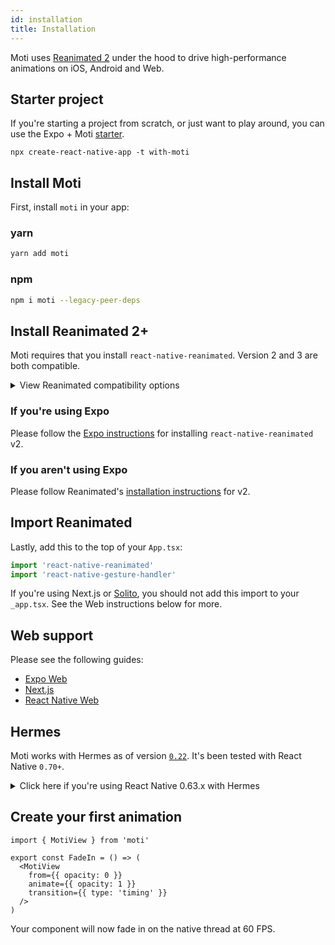 ```yaml
---
id: installation
title: Installation
---
```


Moti uses [Reanimated 2](https://docs.swmansion.com/react-native-reanimated/) under the hood to drive high-performance animations on iOS, Android and Web.

## Starter project

If you're starting a project from scratch, or just want to play around, you can use the Expo + Moti [starter](https://github.com/expo/examples/tree/master/with-moti).

`npx create-react-native-app -t with-moti`

## Install Moti

First, install `moti` in your app:

### yarn

```sh
yarn add moti
```

### npm

```sh
npm i moti --legacy-peer-deps
```

## Install Reanimated 2+

Moti requires that you install `react-native-reanimated`. Version 2 and 3 are both compatible.

<details>
  <summary>
    View Reanimated compatibility options
  </summary>
    

Moti `0.17.x` requires Reanimated `2.3.0` or higher. This version is compatible with Expo SDK 44.

Moti `0.16.x` is compatible with Reanimated `2.2.0`. This is compatible with Expo SDK 43.

Moti `0.8.x` and higher requires at least Reanimated v2 stable (`2.0.0` or higher). This version is compatible with Expo starting SDK 41.
</summary>

</details>

### If you're using Expo

Please follow the [Expo instructions](https://docs.expo.io/versions/latest/sdk/reanimated) for installing `react-native-reanimated` v2.

### If you aren't using Expo

Please follow Reanimated's [installation instructions](https://docs.swmansion.com/react-native-reanimated/docs/fundamentals/installation) for v2.

## Import Reanimated

Lastly, add this to the top of your `App.tsx`:

```ts
import 'react-native-reanimated'
import 'react-native-gesture-handler'
```

If you're using Next.js or [Solito](https://solito.dev), you should not add this import to your `_app.tsx`. See the Web instructions below for more.

## Web support

Please see the following guides:

- [Expo Web](/web)
- [Next.js](/next)
- [React Native Web](/web)

## Hermes

Moti works with Hermes as of version [`0.22`](https://github.com/nandorojo/moti/releases/tag/v0.22.0). It's been tested with React Native `0.70+`.

<details>
  <summary>
    Click here if you're using React Native 0.63.x with Hermes
  </summary>

Moti uses `Proxy` under the hood, which is not supported on older versions of Hermes (see [hermes#33](https://github.com/facebook/hermes/issues/33)). Follow the steps below if you're using Hermes.

### If you're using React Native 0.63.x

Install `v0.5.2-rc.1` of Hermes:

```bash npm2yarn
npm install hermes-engine@v0.5.2-rc1
```

Relevant release notes for v0.5.2-rc1 [here](https://github.com/facebook/hermes/releases/tag/v0.5.2-rc1).

### If you're using React Native 0.64.x

Upgrade Hermes to `0.7.*`.

## Possible errors

### Property 'Proxy' doesn't exist

As mentioned in this [Moti issue](https://github.com/nandorojo/moti/issues/13), if you don't install the correct version of Hermes, you might see this error:

```sh
Property 'Proxy' doesn't exist, js engine: hermes [Mon Feb 08 2021 19:21:54.427] ERROR Invariant Violation: Module AppRegistry is not a registered callable module (calling runApplication), js engine: hermes
```
  
</details>
 
## Create your first animation

```tsx
import { MotiView } from 'moti'

export const FadeIn = () => (
  <MotiView
    from={{ opacity: 0 }}
    animate={{ opacity: 1 }}
    transition={{ type: 'timing' }}
  />
)
```

Your component will now fade in on the native thread at 60 FPS.
